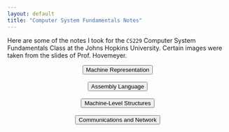 ```yaml
---
layout: default
title: "Computer System Fundamentals Notes"
---
```


Here are some of the notes I took for the `CS229` Computer System Fundamentals Class at the Johns Hopkins University. Certain images were taken from the slides of Prof. Hovemeyer.

<div style="text-align: center">
	<button onclick="location.href='Representation.html'"> Machine Representation </button> <br><br>
	<button onclick="location.href='Assembly.html'"> Assembly Language </button> <br><br>
	<button onclick="location.href='Machine-Level_Structures.html'"> Machine-Level Structures </button> <br><br>
	<button onclick="location.href='Communications_and_Networks.html'"> Communications and Network </button>
</div>